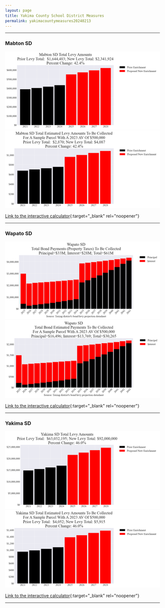 ```yaml
---
layout: page
title: Yakima County School District Measures
permalink: yakimacountymeasures20240213
---
```


___

### Mabton SD

![Mabton SD enrichment levy totals chart](pagesManual/LeviesReport/20240213/MabtonEnrichment.png "Mabton SD enrichment levy totals chart")
![Mabton SD enrichment levy example parcel chart](pagesManual/LeviesReport/20240213/MabtonEnrichmentParcel.png "Mabton SD enrichment  example parcel chart")

[Link to the interactive calculator](calculator_mabton_enrichment_20240213_enhanced){:target="_blank" rel="noopener"}

___

### Wapato SD

![Wapato SD bond totals chart](pagesManual/LeviesReport/20240213/Wapato.png "Wapato SD bond totals chart")
![Wapato SD bond example parcel chart](pagesManual/LeviesReport/20240213/WapatoParcel.png "Wapato SD bond example parcel chart")

[Link to the interactive calculator](calculator_wapato_20240213_enhanced){:target="_blank" rel="noopener"}

___

### Yakima SD

![Yakima SD enrichment levy totals chart](pagesManual/LeviesReport/20240213/YakimaEnrichment.png "Yakima SD enrichment levy totals chart")
![Yakima SD enrichment levy example parcel chart](pagesManual/LeviesReport/20240213/YakimaEnrichmentParcel.png "Yakima SD enrichment  example parcel chart")

[Link to the interactive calculator](calculator_yakima_enrichment_20240213_enhanced){:target="_blank" rel="noopener"}

___

